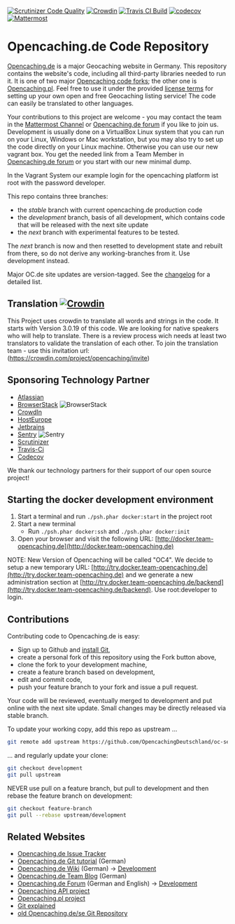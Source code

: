 [![Scrutinizer Code Quality](https://scrutinizer-ci.com/g/OpencachingDeutschland/oc-server3/badges/quality-score.png?b=development)](https://scrutinizer-ci.com/g/OpencachingDeutschland/oc-server3/?branch=development)  [![Crowdin](https://d322cqt584bo4o.cloudfront.net/opencaching/localized.svg)](https://crowdin.com/project/opencaching) [![Travis CI Build](https://api.travis-ci.org/OpencachingDeutschland/oc-server3.svg?branch=development)](https://travis-ci.org/OpencachingDeutschland/oc-server3) [![codecov](https://codecov.io/gh/OpencachingDeutschland/oc-server3/branch/development/graph/badge.svg)](https://codecov.io/gh/OpencachingDeutschland/oc-server3) [![Mattermost](https://img.shields.io/badge/chat-on%20mattermost-brightgreen)](https://devchat.opencaching.earth/signup_user_complete/?id=6mcehwp7ctd7tnzkct4515g5ty&md=link&sbr=su)

Opencaching.de Code Repository
==============================

[Opencaching.de](https://www.opencaching.de) is a major Geocaching website in Germany. This repository contains the
website's code, including all third-party libraries needed to run it. It is one of two major
[Opencaching code forks](https://wiki.opencaching.de/index.php/Datei:Codegenerationen.png); the other one
is [Opencaching.pl](https://github.com/opencaching/opencaching-pl). Feel free to use it under the provided
[license terms](https://github.com/OpencachingDeutschland/oc-server3/blob/development/LICENSE.md)
for setting up your own open and free Geocaching listing service! The code can easily be translated to other languages.

Your contributions to this project are welcome - you may contact the team in the
[Mattermost Channel](https://devchat.opencaching.earth/signup_user_complete/?id=6mcehwp7ctd7tnzkct4515g5ty&md=link&sbr=su)
or [Opencaching.de forum](https://forum.opencaching.de/) if you like to join us. Development is usually done on a
VirtualBox Linux system that you can run on your Linux, Windows or Mac workstation, but you may also try to set up the
code directly on your Linux machine. Otherwise you can use our new vagrant box. You get the needed link from a Team
Member in
[Opencaching.de forum](https://forum.opencaching.de/) or you start with our new minimal dump.

In the Vagrant System our example login for the opencaching platform ist root with the password developer.

This repo contains three branches:

* the *stable* branch with current opencaching.de production code
* the *development* branch, basis of all development, which contains code that will be released with the next site
  update
* the *next* branch with experimental features to be tested.

The *next* branch is now and then resetted to development state and rebuilt from there, so do not derive any
working-branches from it. Use development instead.

Major OC.de site updates are version-tagged. See
the [changelog](https://www.opencaching.de/articles.php?page=changelog&locale=EN)
for a detailed list.

Translation [![Crowdin](https://d322cqt584bo4o.cloudfront.net/opencaching/localized.svg)](https://crowdin.com/project/opencaching)
-----------
This Project uses crowdin to translate all words and strings in the code. It starts with Version 3.0.19 of this code. We
are looking for native speakers who will help to translate. There is a review process wich needs at least two
translators to validate the translation of each other. To join the translation team - use this invitation
url: (https://crowdin.com/project/opencaching/invite)

Sponsoring Technology Partner
-------------

* [Atlassian](https://www.atlassian.com/)
* [BrowserStack](https://www.browserstack.com/) ![BrowserStack](https://raw.githubusercontent.com/OpencachingDeutschland/oc-server3/development/doc/browser-stack.png)
* [CrowdIn](https://crowdin.com/)
* [HostEurope](https://www.hosteurope.de/)
* [Jetbrains](https://www.jetbrains.com/)
* [Sentry](https://sentry.io/) ![Sentry](https://raw.githubusercontent.com/OpencachingDeutschland/oc-server3/development/doc/sentry.png)
* [Scrutinizer](https://scrutinizer-ci.com)
* [Travis-Ci](https://travis-ci.org/)
* [Codecov](https://codecov.io/)

We thank our technology partners for their support of our open source project!

Starting the docker development environment
-------------

1. Start a terminal and run `./psh.phar docker:start` in the project root
2. Start a new terminal
    - Run `./psh.phar docker:ssh` and `./psh.phar docker:init`
3. Open your browser and visit the following URL: [http://docker.team-opencaching.de](http://docker.team-opencaching.de)

NOTE: New Version of Opencaching will be called "OC4". We decide to setup a new temporary
URL: [http://try.docker.team-opencaching.de](http://try.docker.team-opencaching.de) and we generate a new administration section
at [http://try.docker.team-opencaching.de/backend](http://try.docker.team-opencaching.de/backend). Use root:developer to login.

Contributions
-------------
Contributing code to Opencaching.de is easy:

* Sign up to Github and [install Git](https://help.github.com/articles/set-up-git),
* create a personal fork of this repository using the Fork button above,
* clone the fork to your development machine,
* create a feature branch based on development,
* edit and commit code,
* push your feature branch to your fork and issue a pull request.

Your code will be reviewed, eventually merged to development and put online with the next site update. Small changes may
be directly released via stable branch.

To update your working copy, add this repo as upstream ...

```bash
git remote add upstream https://github.com/OpencachingDeutschland/oc-server3.git
```

... and regularly update your clone:

```bash
git checkout development
git pull upstream
```

NEVER use pull on a feature branch, but pull to development and then rebase the feature branch on development:

```bash
git checkout feature-branch
git pull --rebase upstream/development
```

Related Websites
----------------

* [Opencaching.de Issue Tracker](https://opencaching.atlassian.net/jira/core/projects/RED/issues)
* [Opencaching.de Git tutorial](https://wiki.opencaching.de/index.php/Entwicklung/Git) (German)
* [Opencaching.de Wiki](https://wiki.opencaching.de/index.php/Hauptseite) (German)
  -> [Development](https://wiki.opencaching.de/index.php/Entwicklung)
* [Opencaching.de Team Blog](https://blog.opencaching.de/) (German)
* [Opencaching.de Forum](https://forum.opencaching.de/) (German and English)
  -> [Development](https://forum.opencaching-network.org/index.php?board=43.0)
* [Opencaching API project](https://github.com/opencaching/okapi)
* [Opencaching.pl project](https://github.com/opencaching/opencaching-pl)
* [Git explained](http://gitref.org/index.html)
* [old Opencaching.de/se Git Repository](https://github.com/OpencachingTeam/opencaching/)
